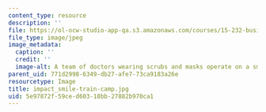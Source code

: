 ```yaml
---
content_type: resource
description: ''
file: https://ol-ocw-studio-app-qa.s3.amazonaws.com/courses/15-232-business-model-innovation-global-health-in-frontier-markets-fall-2013/5e97872f59ced60318bb27882b970ca1_impact_smile-train-camp.jpg
file_type: image/jpeg
image_metadata:
  caption: ''
  credit: ''
  image-alt: A team of doctors wearing scrubs and masks operate on a small child.
parent_uid: 771d2998-6349-db27-afe7-73ca9183a26e
resourcetype: Image
title: impact_smile-train-camp.jpg
uid: 5e97872f-59ce-d603-18bb-27882b970ca1
---
```

